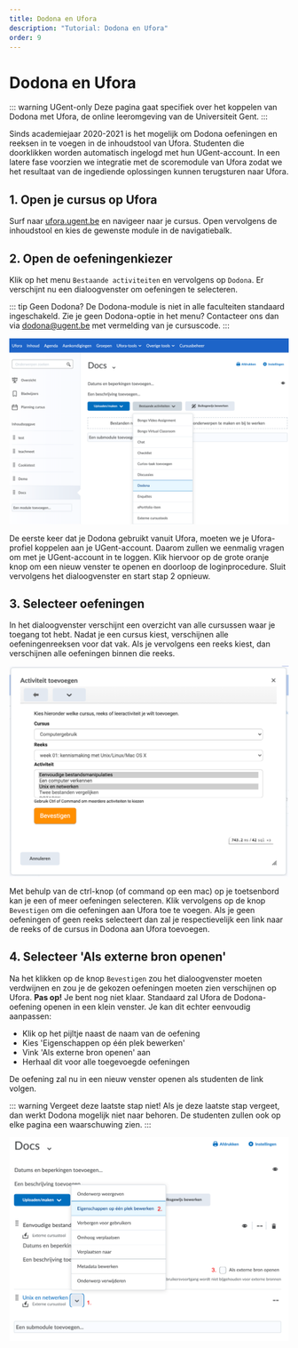 ```yaml
---
title: Dodona en Ufora
description: "Tutorial: Dodona en Ufora"
order: 9
---
```


# Dodona en Ufora

::: warning UGent-only
Deze pagina gaat specifiek over het koppelen van Dodona met Ufora, de online leeromgeving van de Universiteit Gent.
:::

Sinds academiejaar 2020-2021 is het mogelijk om Dodona oefeningen en reeksen in te voegen in de inhoudstool van Ufora. Studenten die doorklikken worden automatisch ingelogd met hun UGent-account. In een latere fase voorzien we integratie met de scoremodule van Ufora zodat we het resultaat van de ingediende oplossingen kunnen terugsturen naar Ufora.

## 1. Open je cursus op Ufora

Surf naar [ufora.ugent.be](https://ufora.ugent.be) en navigeer naar je cursus. Open vervolgens de inhoudstool en kies de gewenste module in de navigatiebalk.

## 2. Open de oefeningenkiezer

Klik op het menu `Bestaande activiteiten` en vervolgens op `Dodona`. Er verschijnt nu een dialoogvenster om oefeningen te selecteren.

::: tip Geen Dodona?
De Dodona-module is niet in alle faculteiten standaard ingeschakeld. Zie je geen Dodona-optie in het menu? Contacteer ons dan via dodona@ugent.be met vermelding van je cursuscode.
:::

![add content](./add-content.png)

De eerste keer dat je Dodona gebruikt vanuit Ufora, moeten we je Ufora-profiel koppelen aan je UGent-account. Daarom zullen we eenmalig vragen om met je UGent-account in te loggen. Klik hiervoor op de grote oranje knop om een nieuw venster te openen en doorloop de loginprocedure. Sluit vervolgens het dialoogvenster en start stap 2 opnieuw.

## 3. Selecteer oefeningen

In het dialoogvenster verschijnt een overzicht van alle cursussen waar je toegang tot hebt. Nadat je een cursus kiest, verschijnen alle oefeningenreeksen voor dat vak. Als je vervolgens een reeks kiest, dan verschijnen alle oefeningen binnen die reeks.

![select activity](./select-activity.png)

Met behulp van de ctrl-knop (of command op een mac) op je toetsenbord kan je een of meer oefeningen selecteren. Klik vervolgens op de knop `Bevestigen` om die oefeningen aan Ufora toe te voegen. Als je geen oefeningen of geen reeks selecteert dan zal je respectievelijk een link naar de reeks of de cursus in Dodona aan Ufora toevoegen.

## 4. Selecteer 'Als externe bron openen' 

Na het klikken op de knop `Bevestigen` zou het dialoogvenster moeten verdwijnen en zou je de gekozen oefeningen moeten zien verschijnen op Ufora. **Pas op!** Je bent nog niet klaar. Standaard zal Ufora de Dodona-oefening openen in een klein venster. Je kan dit echter eenvoudig aanpassen:
 - Klik op het pijltje naast de naam van de oefening
 - Kies 'Eigenschappen op één plek bewerken'
 - Vink 'Als externe bron openen' aan
 - Herhaal dit voor alle toegevoegde oefeningen

 De oefening zal nu in een nieuw venster openen als studenten de link volgen.

::: warning Vergeet deze laatste stap niet!
Als je deze laatste stap vergeet, dan werkt Dodona mogelijk niet naar behoren. De studenten zullen ook op elke pagina een waarschuwing zien.
:::

![externe-bron](./external-source.png)
